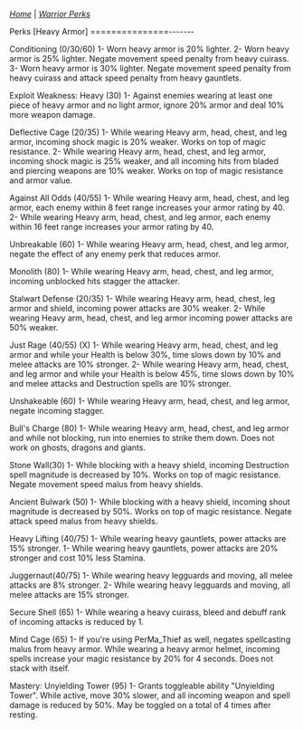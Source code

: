 _[Home](../)_ |
_[Warrior Perks](../warrior)_

Perks [Heavy Armor]
===============-------

Conditioning (0/30/60)
1- Worn heavy armor is 20% lighter.
2- Worn heavy armor is 25% lighter. Negate movement speed penalty from heavy cuirass.
3- Worn heavy armor is 30% lighter. Negate movement speed penalty from heavy cuirass
	and attack speed penalty from heavy gauntlets.
	
Exploit Weakness: Heavy (30)
1- Against enemies wearing at least one piece of heavy armor and no light armor,
	ignore 20% armor and deal 10% more weapon damage.

Deflective Cage (20/35)
1- While wearing Heavy arm, head, chest, and leg armor, incoming shock magic is 20%
	weaker. Works on top of magic resistance.
2- While wearing Heavy arm, head, chest, and leg armor, incoming shock magic is 25%
	weaker, and all incoming hits from bladed and piercing weapons are
	10% weaker. Works on top of magic resistance and armor value.
	
Against All Odds (40/55)
 1- While wearing Heavy arm, head, chest, and leg armor, each enemy within 8 feet range
	increases your armor rating by 40.
 2- While wearing Heavy arm, head, chest, and leg armor, each enemy within 16 feet range
	increases your armor rating by 40.

Unbreakable (60)
1- While wearing Heavy arm, head, chest, and leg armor, negate the effect of any enemy
	perk that reduces armor.	
	
Monolith (80)
1- While wearing Heavy arm, head, chest, and leg armor, incoming unblocked hits stagger
	the attacker.
	
Stalwart Defense (20/35)
1- While wearing Heavy arm, head, chest, leg armor and shield, incoming power attacks are 30% weaker.
2- While wearing Heavy arm, head, chest, and leg armor incoming power attacks are 50% weaker.
	
Just Rage (40/55) (X)
1- While wearing Heavy arm, head, chest, and leg armor and while your Health is below 30%, time slows down by 10% and melee attacks are 10% stronger.
2- While wearing Heavy arm, head, chest, and leg armor and while your Health is below 45%, time slows down by 10% and melee attacks and Destruction spells are 10% stronger. 
	
Unshakeable (60)
1- While wearing Heavy arm, head, chest, and leg armor, negate incoming stagger.

Bull's Charge (80)
1- While wearing Heavy arm, head, chest, and leg armor and while not blocking, run
	into enemies to strike them down. Does not work on ghosts, dragons and giants.
	
Stone Wall(30)
1- While blocking with a heavy shield, incoming Destruction spell magnitude is decreased 
	by 10%. Works on top of magic resistance. Negate movement speed malus from heavy 
	shields.
	
Ancient Bulwark (50)
1- While blocking with a heavy shield, incoming shout magnitude is decreased by 50%.
	Works on top of magic resistance. Negate attack speed malus from heavy shields.
	
Heavy Lifting (40/75)
1- While wearing heavy gauntlets, power attacks are 15% stronger.
1- While wearing heavy gauntlets, power attacks are 20% stronger and cost
	10% less Stamina.

Juggernaut(40/75)
1- While wearing heavy legguards and moving, all melee attacks are 8% stronger.
2- While wearing heavy legguards and moving, all melee attacks are 15% stronger.

Secure Shell (65)
1- While wearing a heavy cuirass, bleed and debuff rank of incoming attacks is reduced
	by 1.

Mind Cage (65)
1- If you're using PerMa_Thief as well, negates spellcasting malus from heavy armor. 
	While wearing a heavy armor helmet, incoming spells increase your magic resistance 
	by 20% for 4 seconds. Does not stack with itself.
	
Mastery: Unyielding Tower (95)
1- Grants toggleable ability "Unyielding Tower". 
	While active, move 30% slower, and all incoming weapon and spell damage is  reduced by 50%. May be toggled on a total of 4 times after resting.
